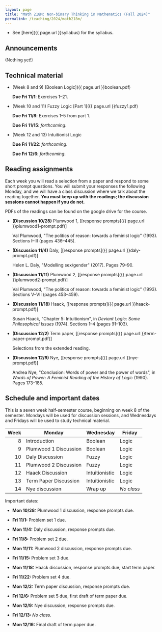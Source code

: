 ```yaml
---
layout: page
title: "Math 218M: Non-binary Thinking in Mathematics (Fall 2024)"
permalink: /teaching/2024/math218m/
---
```


* See [here]({{ page.url }}syllabus) for the syllabus.


Announcements
-------------

(Nothing yet!)

Technical material
-------

* (Week 8 and 9) [Boolean Logic]({{ page.url }}boolean.pdf)

    **Due Fri 11/1**: Exercises 1–21.

* (Week 10 and 11) Fuzzy Logic [Part 1]({{ page.url }}fuzzy1.pdf)

    **Due Fri 11/8**: Exercises 1–5 from part 1.

    **Due Fri 11/15**: *forthcoming*.

* (Week 12 and 13) Intuitionist Logic

    **Due Fri 11/22**: *forthcoming*.

    **Due Fri 12/6**: *forthcoming*.

Reading assignments
-------

Each week you will read a selection from a paper and respond to some short prompt questions. You will submit your responses the following Monday, and we will have a class discussion where we talk about the reading together. **You must keep up with the readings; the discussion sessions cannot happen if you do not.**

PDFs of the readings can be found on the google drive for the course.

* **(Discussion 10/28)** Plumwood 1, [[response prompts]({{ page.url }}plumwood1-prompt.pdf)]

    Val Plumwood, "The politics of reason: towards a feminist logic" (1993). Sections I–III (pages 436–445).

* **(Discussion 11/4)** Daly, [[response prompts]({{ page.url }}daly-prompt.pdf)]

    Helen L. Daly, "Modelling sex/gender" (2017). Pages 79–90.

* **(Discussion 11/11)** Plumwood 2, [[response prompts]({{ page.url }}plumwood2-prompt.pdf)]

    Val Plumwood, "The politics of reason: towards a feminist logic" (1993). Sections V–VII (pages 453–459).

* **(Discussion 11/18)** Haack, [[response prompts]({{ page.url }}haack-prompt.pdf)]

    Susan Haack, "Chapter 5: Intuitionism", in *Deviant Logic: Some Philosophical Issues* (1974). Sections 1–4 (pages 91–103).

* **(Discussion 12/2)** Term paper, [[response prompts]({{ page.url }}term-paper-prompt.pdf)]

    Selections from the extended reading.

* **(Discussion 12/9)** Nye, [[response prompts]({{ page.url }}nye-prompt.pdf)]

    Andrea Nye, "Conclusion: Words of power and the power of words", in *Words of Power: A Feminist Reading of the History of Logic* (1990). Pages 173–185.

Schedule and important dates
--------

This is a seven week half-semester course, beginning on week 8 of the semester. Mondays will be used for discussion sessions, and Wednesdays and Fridays will be used to study technical material.

| Week | Monday | Wednesday | Friday |
|-----:|--------|-----------|--------|
| 8 | Introduction | Boolean | Logic |
| 9 | Plumwood 1 Discussion | Boolean | Logic |
|10 | Daly Discussion | Fuzzy | Logic |
|11 | Plumwood 2 Discussion | Fuzzy | Logic |
|12 | Haack Discussion | Intuitionistic | Logic |
|13 | Term Paper Discussion | Intuitionistic | Logic |
|14 | Nye discussion | Wrap up | *No class* |

Important dates:

* **Mon 10/28:** Plumwood 1 discussion, response prompts due.

* **Fri 11/1:** Problem set 1 due.

* **Mon 11/4:** Daly discussion, response prompts due.

* **Fri 11/8:** Problem set 2 due.

* **Mon 11/11:** Plumwood 2 discussion, response prompts due.

* **Fri 11/15:** Problem set 3 due.

* **Mon 11/18:** Haack discussion, response prompts due, start term paper.

* **Fri 11/22:** Problem set 4 due.

* **Mon 12/2:** Term paper discussion, response prompts due.

* **Fri 12/6:** Problem set 5 due, first draft of term paper due.

* **Mon 12/9:** Nye discussion, response prompts due.

* **Fri 12/13:** *No class.*

* **Mon 12/16:** Final draft of term paper due.
